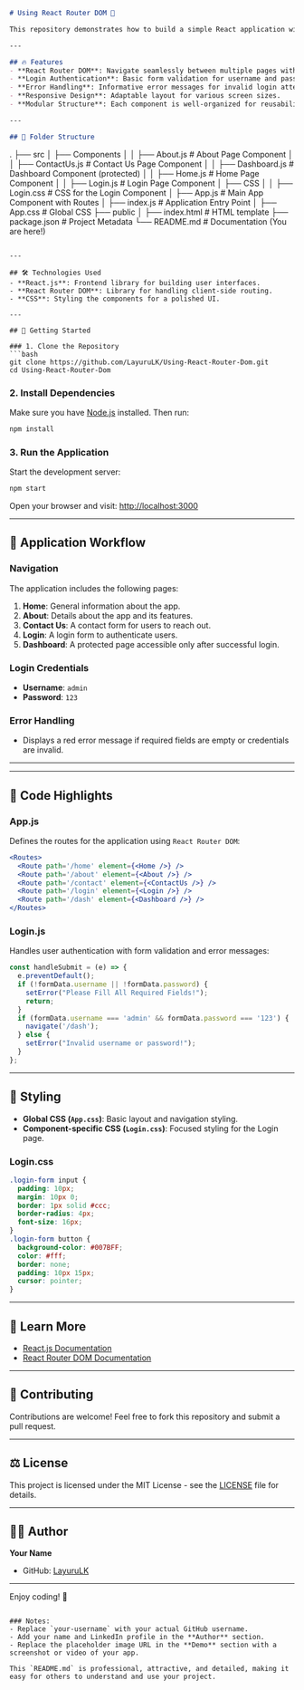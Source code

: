 ```markdown
# Using React Router DOM 🚀

This repository demonstrates how to build a simple React application with **React Router DOM** for navigation and routing. The application includes multiple pages such as `Home`, `About`, `Contact Us`, `Login`, and a protected `Dashboard` accessible only to authenticated users.

---

## 🔥 Features
- **React Router DOM**: Navigate seamlessly between multiple pages without reloading.
- **Login Authentication**: Basic form validation for username and password.
- **Error Handling**: Informative error messages for invalid login attempts or empty fields.
- **Responsive Design**: Adaptable layout for various screen sizes.
- **Modular Structure**: Each component is well-organized for reusability and scalability.

---

## 📂 Folder Structure
```
.
├── src
│   ├── Components
│   │   ├── About.js       # About Page Component
│   │   ├── ContactUs.js   # Contact Us Page Component
│   │   ├── Dashboard.js   # Dashboard Component (protected)
│   │   ├── Home.js        # Home Page Component
│   │   ├── Login.js       # Login Page Component
│   ├── CSS
│   │   ├── Login.css      # CSS for the Login Component
│   ├── App.js             # Main App Component with Routes
│   ├── index.js           # Application Entry Point
│   ├── App.css            # Global CSS
├── public
│   ├── index.html         # HTML template
├── package.json           # Project Metadata
└── README.md              # Documentation (You are here!)
```

---

## 🛠️ Technologies Used
- **React.js**: Frontend library for building user interfaces.
- **React Router DOM**: Library for handling client-side routing.
- **CSS**: Styling the components for a polished UI.

---

## 🚀 Getting Started

### 1. Clone the Repository
```bash
git clone https://github.com/LayuruLK/Using-React-Router-Dom.git
cd Using-React-Router-Dom
```

### 2. Install Dependencies
Make sure you have [Node.js](https://nodejs.org/) installed. Then run:
```bash
npm install
```

### 3. Run the Application
Start the development server:
```bash
npm start
```

Open your browser and visit: [http://localhost:3000](http://localhost:3000)

---

## 🧭 Application Workflow

### Navigation
The application includes the following pages:
1. **Home**: General information about the app.
2. **About**: Details about the app and its features.
3. **Contact Us**: A contact form for users to reach out.
4. **Login**: A login form to authenticate users.
5. **Dashboard**: A protected page accessible only after successful login.

### Login Credentials
- **Username**: `admin`
- **Password**: `123`

### Error Handling
- Displays a red error message if required fields are empty or credentials are invalid.

---



---

## 📜 Code Highlights

### App.js
Defines the routes for the application using `React Router DOM`:
```jsx
<Routes>
  <Route path='/home' element={<Home />} />
  <Route path='/about' element={<About />} />
  <Route path='/contact' element={<ContactUs />} />
  <Route path='/login' element={<Login />} />
  <Route path='/dash' element={<Dashboard />} />
</Routes>
```

### Login.js
Handles user authentication with form validation and error messages:
```jsx
const handleSubmit = (e) => {
  e.preventDefault();
  if (!formData.username || !formData.password) {
    setError("Please Fill All Required Fields!");
    return;
  }
  if (formData.username === 'admin' && formData.password === '123') {
    navigate('/dash');
  } else {
    setError("Invalid username or password!");
  }
};
```

---

## 🎨 Styling
- **Global CSS (`App.css`)**: Basic layout and navigation styling.
- **Component-specific CSS (`Login.css`)**: Focused styling for the Login page.

### Login.css
```css
.login-form input {
  padding: 10px;
  margin: 10px 0;
  border: 1px solid #ccc;
  border-radius: 4px;
  font-size: 16px;
}
.login-form button {
  background-color: #007BFF;
  color: #fff;
  border: none;
  padding: 10px 15px;
  cursor: pointer;
}
```

---

## 📖 Learn More
- [React.js Documentation](https://reactjs.org/docs/getting-started.html)
- [React Router DOM Documentation](https://reactrouter.com/web/guides/quick-start)

---

## 🤝 Contributing
Contributions are welcome! Feel free to fork this repository and submit a pull request.

---

## ⚖️ License
This project is licensed under the MIT License - see the [LICENSE](LICENSE) file for details.

---

## 👨‍💻 Author
**Your Name**  
- GitHub: [LayuruLK](https://github.com/LayuruLK)

---

Enjoy coding! 🚀
``` 

### Notes:
- Replace `your-username` with your actual GitHub username.
- Add your name and LinkedIn profile in the **Author** section.
- Replace the placeholder image URL in the **Demo** section with a screenshot or video of your app.

This `README.md` is professional, attractive, and detailed, making it easy for others to understand and use your project.